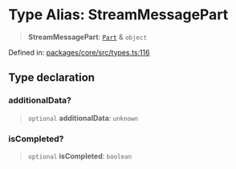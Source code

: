# Type Alias: StreamMessagePart

> **StreamMessagePart**: [`Part`](Part.md) & `object`

Defined in: [packages/core/src/types.ts:116](https://github.com/GeoDaCenter/openassistant/blob/bf312b357cb340f1f76fa8b62441fb39bcbce0ce/packages/core/src/types.ts#L116)

## Type declaration

### additionalData?

> `optional` **additionalData**: `unknown`

### isCompleted?

> `optional` **isCompleted**: `boolean`
